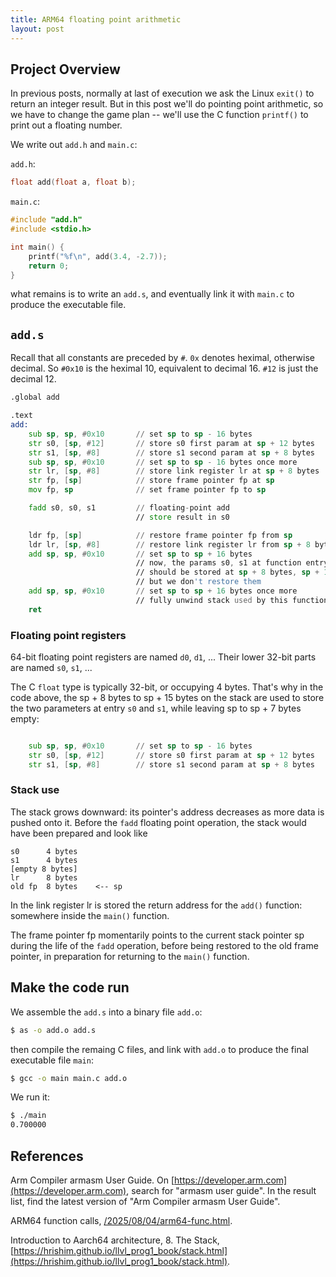 ```yaml
---
title: ARM64 floating point arithmetic
layout: post
---
```


## Project Overview
In previous posts, normally at last of execution we ask the Linux `exit()` to return an integer result. But in this post we'll do pointing point arithmetic, so we have to change the game plan -- we'll use the C function `printf()` to print out a floating number.

We write out `add.h` and `main.c`:

`add.h`:

```c
float add(float a, float b);
```

`main.c`:

```c
#include "add.h"
#include <stdio.h>

int main() {
    printf("%f\n", add(3.4, -2.7));
    return 0;
}
```

what remains is to write an `add.s`, and eventually link it with `main.c` to produce the executable file.

## `add.s`
Recall that all constants are preceded by `#`. `0x` denotes heximal, otherwise decimal. So `#0x10` is the heximal 10, equivalent to decimal 16. `#12` is just the decimal 12.

```asm
.global add

.text
add:
    sub sp, sp, #0x10       // set sp to sp - 16 bytes
    str s0, [sp, #12]       // store s0 first param at sp + 12 bytes
    str s1, [sp, #8]        // store s1 second param at sp + 8 bytes
    sub sp, sp, #0x10       // set sp to sp - 16 bytes once more
    str lr, [sp, #8]        // store link register lr at sp + 8 bytes
    str fp, [sp]            // store frame pointer fp at sp
    mov fp, sp              // set frame pointer fp to sp

    fadd s0, s0, s1         // floating-point add
                            // store result in s0

    ldr fp, [sp]            // restore frame pointer fp from sp
    ldr lr, [sp, #8]        // restore link register lr from sp + 8 bytes
    add sp, sp, #0x10       // set sp to sp + 16 bytes
                            // now, the params s0, s1 at function entry
                            // should be stored at sp + 8 bytes, sp + 16 bytes
                            // but we don't restore them
    add sp, sp, #0x10       // set sp to sp + 16 bytes once more
                            // fully unwind stack used by this function
    ret
```

### Floating point registers
64-bit floating point registers are named `d0`, `d1`, ... Their lower 32-bit parts are named `s0`, `s1`, ...

The C `float` type is typically 32-bit, or occupying 4 bytes. That's why in the code above, the sp + 8 bytes to sp + 15 bytes on the stack are used to store the two parameters at entry `s0` and `s1`, while leaving sp to sp + 7 bytes empty:

```asm

    sub sp, sp, #0x10       // set sp to sp - 16 bytes
    str s0, [sp, #12]       // store s0 first param at sp + 12 bytes
    str s1, [sp, #8]        // store s1 second param at sp + 8 bytes

```

### Stack use
The stack grows downward: its pointer's address decreases as more data is pushed onto it. Before the `fadd` floating point operation, the stack would have been prepared and look like

```
s0      4 bytes
s1      4 bytes
[empty 8 bytes]
lr      8 bytes
old fp  8 bytes    <-- sp
```

In the link register lr is stored the return address for the `add()` function: somewhere inside the `main()` function.

The frame pointer fp momentarily points to the current stack pointer sp during the life of the `fadd` operation, before being restored to the old frame pointer, in preparation for returning to the `main()` function.

## Make the code run
We assemble the `add.s` into a binary file `add.o`:

```sh
$ as -o add.o add.s
```

then compile the remaing C files, and link with `add.o` to produce the final executable file `main`:

```sh
$ gcc -o main main.c add.o
```

We run it:

```sh
$ ./main
0.700000
```

## References
Arm Compiler armasm User Guide. On [https://developer.arm.com](https://developer.arm.com), search for "armasm user guide". In the result list, find the latest version of "Arm Compiler armasm User Guide".

ARM64 function calls, [/2025/08/04/arm64-func.html](/2025/08/04/arm64-func.html).

Introduction to Aarch64 architecture, 8. The Stack, [https://hrishim.github.io/llvl_prog1_book/stack.html](https://hrishim.github.io/llvl_prog1_book/stack.html).

